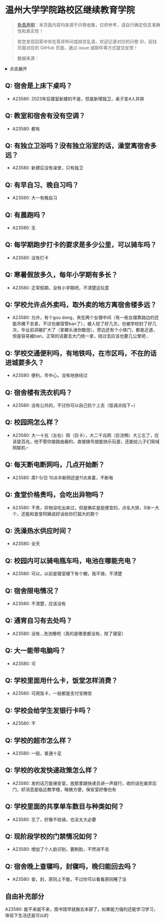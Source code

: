 # 温州大学学院路校区继续教育学院

> [免责声明](https://colleges.chat/#_3)：本页面内容均来源于问卷收集，仅供参考，请自行确定信息准确性和真实性！

> 若您发现回答中存在答非所问或胡言乱语，欢迎记录对应的问卷 ID，前往页面对应的 GitHub 页面，通过 issue 或邮件等方式提交反馈！

> 数据来源：

<details><summary>点击展开</summary>
<ul>
<li>A23580: 匿名 (2024 年 06 月)</li>
</ul>
</details>

## Q: 宿舍是上床下桌吗？

- A23580: 2023年后寝室新建的不是，但是新增独卫，桌子变4人并排

## Q: 教室和宿舍有没有空调？

- A23580: 都有

## Q: 有独立卫浴吗？没有独立浴室的话，澡堂离宿舍多远？

- A23580: 新建后没有澡堂，只有独卫

## Q: 有早自习、晚自习吗？

- A23580: 大一有晚自习

## Q: 有晨跑吗？

- A23580: 无

## Q: 每学期跑步打卡的要求是多少公里，可以骑车吗？

- A23580: 没有打卡

## Q: 寒暑假放多久，每年小学期有多长？

- A23580: 正常假期，没有小学期吧，不清楚这玩意

## Q: 学校允许点外卖吗，取外卖的地方离宿舍楼多远？

- A23580: 允许，有个gou dong，夹在两个女寝中间（有一栋女寝靠路边的还能吊桶下去拿，不过也被宿管ban了），被人挖了好几次，也被学校封了好几次，毕业前洞被扩大了（拿榔头淦你敢信），旁边还有个小铁门，都是近道，但是容易被ban，正常的话要去大门统一拿，绕过去应该也要几公里吧...

## Q: 学校交通便利吗，有地铁吗，在市区吗，不在的话进城要多久？

- A23580: 便利，市中心，没有地铁经过

## Q: 宿舍楼有洗衣机吗？

- A23580: 没有公共的，不过你可以自己抗个上去（低调点挡下\~）

## Q: 校园网怎么样？

- A23580: 大一十兆（左右）网（巨卡），大二千兆网（巨流畅）大三忘了，应该是百兆，他不管你接路由器的，直接拨号就能快乐玩耍，还能给儿子们局域网联机♂

## Q: 每天断电断网吗，几点开始断？

- A23580: 周1-5/日  10点半断网还是11点来着，不断电

## Q: 食堂价格贵吗，会吃出异物吗？

- A23580: 不贵，异物没吃出来过，但是确实是挺便宜的，点名大排，5块一大个，还能和食堂阿姨说好话给你打超大的那个

## Q: 洗澡热水供应时间？

- A23580: 全天

## Q: 校园内可以骑电瓶车吗，电池在哪能充电？

- A23580: 可以，以前是寝室楼下有个棚，我不骑，不清楚

## Q: 宿舍限电情况？

- A23580: 不清楚，应该没有

## Q: 通宵自习有去处吗？

- A23580: 没有...洗洗睡吧（真的是哪里都没有，除了寝室）

## Q: 大一能带电脑吗？

- A23580: 可

## Q: 学校里面用什么卡，饭堂怎样消费？

- A23580: 可用饭卡，一般都是支付宝微信

## Q: 学校会给学生发银行卡吗？

- A23580: 不

## Q: 学校的超市怎么样？

- A23580: 一般，普通十足

## Q: 学校的收发快递政策怎么样？

- A23580: 发的话万能保安室，放那里跟快递员讲一声就行，收的话在废弃后门，好消息是临近教学楼，略微方便，保安室好像也有

## Q: 学校里面的共享单车数目与种类如何？

- A23580: 忘了，好像不给骑，也没太大必要

## Q: 现阶段学校的门禁情况如何？

- A23580: 增加了个人脸识别，要刷脸，不然进不去

## Q: 宿舍晚上查寝吗，封寝吗，晚归能回去吗？

- A23580: 查，封，原则上不能，不过你可以看看原则睡了没

## 自由补充部分

A23580: 能不来就不来，图书馆早就搬去本部了，如果能力强的还能学习学习，体验下生活还是可以的